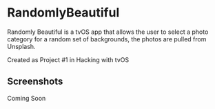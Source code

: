 # RandomlyBeautiful

Randomly Beautiful is a tvOS app that allows the user to select a photo category for a random set of backgrounds, the photos are pulled from Unsplash.

Created as Project #1 in Hacking with tvOS

## Screenshots

Coming Soon
